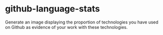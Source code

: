 # github-language-stats
Generate an image displaying the proportion of technologies you have used on Github as evidence of your work with these technologies.
